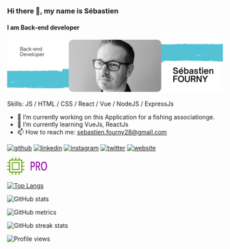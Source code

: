 ### Hi there 👋, my name is Sébastien
#### I am Back-end developer
![I am Back-end developer](profil.png)



Skills:  JS / HTML / CSS / React / Vue / NodeJS / ExpressJs

- 🔭 I’m currently working on this Application for a fishing associationge. 
- 🌱 I’m currently learning VueJs, ReactJs 
- 📫 How to reach me: sebastien.fourny28@gmail.com 


[<img src='https://cdn.jsdelivr.net/npm/simple-icons@3.0.1/icons/github.svg' alt='github' height='40'>](https://github.com/callisto28)  [<img src='https://cdn.jsdelivr.net/npm/simple-icons@3.0.1/icons/linkedin.svg' alt='linkedin' height='40'>](https://www.linkedin.com/in/sebastien-fourny/)  [<img src='https://cdn.jsdelivr.net/npm/simple-icons@3.0.1/icons/instagram.svg' alt='instagram' height='40'>](https://www.instagram.com/sebastienfourny/)  [<img src='https://cdn.jsdelivr.net/npm/simple-icons@3.0.1/icons/twitter.svg' alt='twitter' height='40'>](https://twitter.com/iotaseb)  [<img src='https://cdn.jsdelivr.net/npm/simple-icons@3.0.1/icons/icloud.svg' alt='website' height='40'>](https://seb4dev-folio.netlify.app/)  

<a href='https://docs.github.com/en/developers'><img src='https://raw.githubusercontent.com/acervenky/animated-github-badges/master/assets/devbadge.gif' width='40' height='40'></a> <a href='https://github.com/pricing'><img src='https://raw.githubusercontent.com/acervenky/animated-github-badges/master/assets/pro.gif' width='40' height='40'></a> 

[![Top Langs](https://github-readme-stats.vercel.app/api/top-langs/?username=callisto28)](https://github.com/anuraghazra/github-readme-stats)

![GitHub stats](https://github-readme-stats.vercel.app/api?username=callisto28&show_icons=true&count_private=true)  

 

![GitHub metrics](https://metrics.lecoq.io/callisto28)  

![GitHub streak stats](https://github-readme-streak-stats.herokuapp.com/?user=callisto28)  

![Profile views](https://gpvc.arturio.dev/callisto28)  
